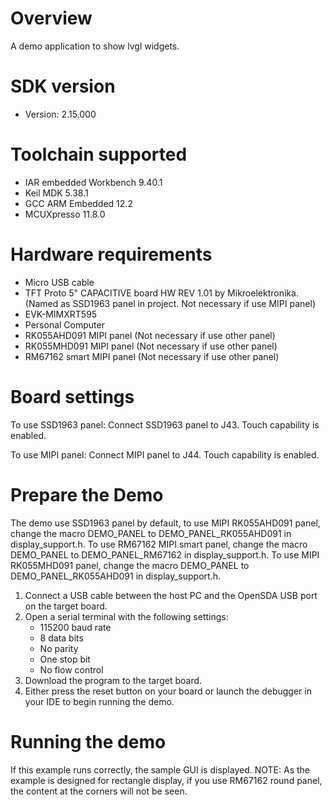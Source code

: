 Overview
========
A demo application to show lvgl widgets.

SDK version
===========
- Version: 2.15.000

Toolchain supported
===================
- IAR embedded Workbench  9.40.1
- Keil MDK  5.38.1
- GCC ARM Embedded  12.2
- MCUXpresso  11.8.0

Hardware requirements
=====================
- Micro USB cable
- TFT Proto 5" CAPACITIVE board HW REV 1.01 by Mikroelektronika. (Named as SSD1963 panel in project. Not necessary if use MIPI panel)
- EVK-MIMXRT595
- Personal Computer
- RK055AHD091 MIPI panel (Not necessary if use other panel)
- RK055MHD091 MIPI panel (Not necessary if use other panel)
- RM67162 smart MIPI panel (Not necessary if use other panel)

Board settings
==============
To use SSD1963 panel:
Connect SSD1963 panel to J43. Touch capability is enabled.

To use MIPI panel:
Connect MIPI panel to J44. Touch capability is enabled.

Prepare the Demo
================
The demo use SSD1963 panel by default, to use MIPI RK055AHD091 panel, change the macro
DEMO_PANEL to DEMO_PANEL_RK055AHD091 in display_support.h. To use RM67162 MIPI
smart panel, change the macro DEMO_PANEL to DEMO_PANEL_RM67162 in display_support.h.
To use MIPI RK055MHD091 panel, change the macro DEMO_PANEL to DEMO_PANEL_RK055AHD091
in display_support.h.

1.  Connect a USB cable between the host PC and the OpenSDA USB port on the target board.
2.  Open a serial terminal with the following settings:
    - 115200 baud rate
    - 8 data bits
    - No parity
    - One stop bit
    - No flow control
3.  Download the program to the target board.
4.  Either press the reset button on your board or launch the debugger in your IDE to begin running the demo.

Running the demo
================
If this example runs correctly, the sample GUI is displayed.
NOTE: As the example is designed for rectangle display, if you use RM67162 round panel, the content at the
corners will not be seen.
